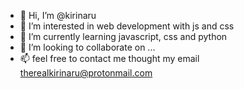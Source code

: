 - 👋 Hi, I’m @kirinaru
- 👀 I’m interested in web development with js and css 
- 🌱 I’m currently learning javascript, css and python
- 💞️ I’m looking to collaborate on ...
- 📫 feel free to contact me thought my email therealkirinaru@protonmail.com

<!---
whats this 
--->
